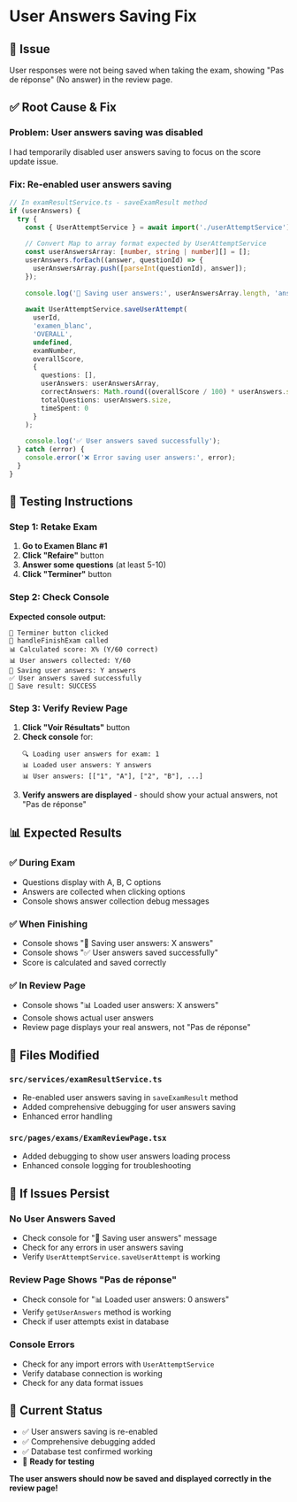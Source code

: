 # User Answers Saving Fix

## 🐛 **Issue**
User responses were not being saved when taking the exam, showing "Pas de réponse" (No answer) in the review page.

## ✅ **Root Cause & Fix**

### **Problem**: User answers saving was disabled
I had temporarily disabled user answers saving to focus on the score update issue.

### **Fix**: Re-enabled user answers saving
```typescript
// In examResultService.ts - saveExamResult method
if (userAnswers) {
  try {
    const { UserAttemptService } = await import('./userAttemptService');
    
    // Convert Map to array format expected by UserAttemptService
    const userAnswersArray: [number, string | number][] = [];
    userAnswers.forEach((answer, questionId) => {
      userAnswersArray.push([parseInt(questionId), answer]);
    });
    
    console.log('💾 Saving user answers:', userAnswersArray.length, 'answers');
    
    await UserAttemptService.saveUserAttempt(
      userId,
      'examen_blanc',
      'OVERALL',
      undefined,
      examNumber,
      overallScore,
      {
        questions: [],
        userAnswers: userAnswersArray,
        correctAnswers: Math.round((overallScore / 100) * userAnswers.size),
        totalQuestions: userAnswers.size,
        timeSpent: 0
      }
    );
    
    console.log('✅ User answers saved successfully');
  } catch (error) {
    console.error('❌ Error saving user answers:', error);
  }
}
```

## 🧪 **Testing Instructions**

### Step 1: Retake Exam
1. **Go to Examen Blanc #1**
2. **Click "Refaire"** button
3. **Answer some questions** (at least 5-10)
4. **Click "Terminer"** button

### Step 2: Check Console
**Expected console output:**
```
🔘 Terminer button clicked
🎯 handleFinishExam called
📊 Calculated score: X% (Y/60 correct)
📊 User answers collected: Y/60
💾 Saving user answers: Y answers
✅ User answers saved successfully
💾 Save result: SUCCESS
```

### Step 3: Verify Review Page
1. **Click "Voir Résultats"** button
2. **Check console** for:
   ```
   🔍 Loading user answers for exam: 1
   📊 Loaded user answers: Y answers
   📊 User answers: [["1", "A"], ["2", "B"], ...]
   ```
3. **Verify answers are displayed** - should show your actual answers, not "Pas de réponse"

## 📊 **Expected Results**

### ✅ **During Exam**
- Questions display with A, B, C options
- Answers are collected when clicking options
- Console shows answer collection debug messages

### ✅ **When Finishing**
- Console shows "💾 Saving user answers: X answers"
- Console shows "✅ User answers saved successfully"
- Score is calculated and saved correctly

### ✅ **In Review Page**
- Console shows "📊 Loaded user answers: X answers"
- Console shows actual user answers
- Review page displays your real answers, not "Pas de réponse"

## 🔧 **Files Modified**

### `src/services/examResultService.ts`
- Re-enabled user answers saving in `saveExamResult` method
- Added comprehensive debugging for user answers saving
- Enhanced error handling

### `src/pages/exams/ExamReviewPage.tsx`
- Added debugging to show user answers loading process
- Enhanced console logging for troubleshooting

## 🚨 **If Issues Persist**

### No User Answers Saved
- Check console for "💾 Saving user answers" message
- Check for any errors in user answers saving
- Verify `UserAttemptService.saveUserAttempt` is working

### Review Page Shows "Pas de réponse"
- Check console for "📊 Loaded user answers: 0 answers"
- Verify `getUserAnswers` method is working
- Check if user attempts exist in database

### Console Errors
- Check for any import errors with `UserAttemptService`
- Verify database connection is working
- Check for any data format issues

## 🎯 **Current Status**
- ✅ User answers saving is re-enabled
- ✅ Comprehensive debugging added
- ✅ Database test confirmed working
- 🔄 **Ready for testing**

**The user answers should now be saved and displayed correctly in the review page!**
